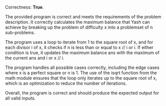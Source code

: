Correctness: **True**.

The provided program is correct and meets the requirements of the problem description. It correctly calculates the maximum balance that Yash can achieve by breaking up the problem of difficulty x into a problemset of n sub-problems.

The program uses a loop to iterate from 1 to the square root of x, and for each divisor i of x, it checks if n is less than or equal to x // i or i. If either condition is true, it updates the maximum balance ans with the maximum of the current ans and i or x // i.

The program handles all possible cases correctly, including the edge cases where x is a perfect square or n is 1. The use of the isqrt function from the math module ensures that the loop only iterates up to the square root of x, which is an optimization to reduce the number of iterations.

Overall, the program is correct and should produce the expected output for all valid inputs.